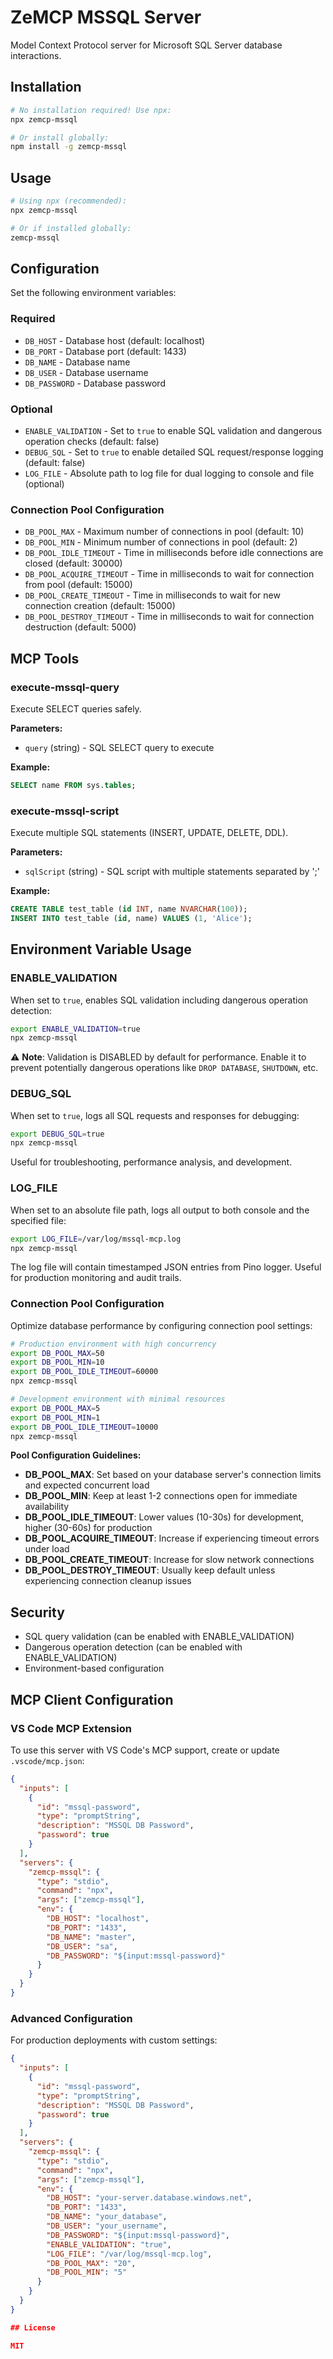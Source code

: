 # ZeMCP MSSQL Server

Model Context Protocol server for Microsoft SQL Server database interactions.

## Installation

```bash
# No installation required! Use npx:
npx zemcp-mssql

# Or install globally:
npm install -g zemcp-mssql
```

## Usage

```bash
# Using npx (recommended):
npx zemcp-mssql

# Or if installed globally:
zemcp-mssql
```

## Configuration

Set the following environment variables:

### Required
- `DB_HOST` - Database host (default: localhost)
- `DB_PORT` - Database port (default: 1433)
- `DB_NAME` - Database name
- `DB_USER` - Database username
- `DB_PASSWORD` - Database password

### Optional
- `ENABLE_VALIDATION` - Set to `true` to enable SQL validation and dangerous operation checks (default: false)
- `DEBUG_SQL` - Set to `true` to enable detailed SQL request/response logging (default: false)
- `LOG_FILE` - Absolute path to log file for dual logging to console and file (optional)

### Connection Pool Configuration
- `DB_POOL_MAX` - Maximum number of connections in pool (default: 10)
- `DB_POOL_MIN` - Minimum number of connections in pool (default: 2)
- `DB_POOL_IDLE_TIMEOUT` - Time in milliseconds before idle connections are closed (default: 30000)
- `DB_POOL_ACQUIRE_TIMEOUT` - Time in milliseconds to wait for connection from pool (default: 15000)
- `DB_POOL_CREATE_TIMEOUT` - Time in milliseconds to wait for new connection creation (default: 15000)
- `DB_POOL_DESTROY_TIMEOUT` - Time in milliseconds to wait for connection destruction (default: 5000)

## MCP Tools

### execute-mssql-query
Execute SELECT queries safely.

**Parameters:**
- `query` (string) - SQL SELECT query to execute

**Example:**
```sql
SELECT name FROM sys.tables;
```

### execute-mssql-script
Execute multiple SQL statements (INSERT, UPDATE, DELETE, DDL).

**Parameters:**
- `sqlScript` (string) - SQL script with multiple statements separated by ';'

**Example:**
```sql
CREATE TABLE test_table (id INT, name NVARCHAR(100));
INSERT INTO test_table (id, name) VALUES (1, 'Alice');
```

## Environment Variable Usage

### ENABLE_VALIDATION
When set to `true`, enables SQL validation including dangerous operation detection:

```bash
export ENABLE_VALIDATION=true
npx zemcp-mssql
```

⚠️ **Note**: Validation is DISABLED by default for performance. Enable it to prevent potentially dangerous operations like `DROP DATABASE`, `SHUTDOWN`, etc.

### DEBUG_SQL
When set to `true`, logs all SQL requests and responses for debugging:

```bash
export DEBUG_SQL=true
npx zemcp-mssql
```

Useful for troubleshooting, performance analysis, and development.

### LOG_FILE
When set to an absolute file path, logs all output to both console and the specified file:

```bash
export LOG_FILE=/var/log/mssql-mcp.log
npx zemcp-mssql
```

The log file will contain timestamped JSON entries from Pino logger. Useful for production monitoring and audit trails.

### Connection Pool Configuration
Optimize database performance by configuring connection pool settings:

```bash
# Production environment with high concurrency
export DB_POOL_MAX=50
export DB_POOL_MIN=10
export DB_POOL_IDLE_TIMEOUT=60000
npx zemcp-mssql
```

```bash
# Development environment with minimal resources
export DB_POOL_MAX=5
export DB_POOL_MIN=1
export DB_POOL_IDLE_TIMEOUT=10000
npx zemcp-mssql
```

**Pool Configuration Guidelines:**
- **DB_POOL_MAX**: Set based on your database server's connection limits and expected concurrent load
- **DB_POOL_MIN**: Keep at least 1-2 connections open for immediate availability
- **DB_POOL_IDLE_TIMEOUT**: Lower values (10-30s) for development, higher (30-60s) for production
- **DB_POOL_ACQUIRE_TIMEOUT**: Increase if experiencing timeout errors under load
- **DB_POOL_CREATE_TIMEOUT**: Increase for slow network connections
- **DB_POOL_DESTROY_TIMEOUT**: Usually keep default unless experiencing connection cleanup issues

## Security

- SQL query validation (can be enabled with ENABLE_VALIDATION)
- Dangerous operation detection (can be enabled with ENABLE_VALIDATION)
- Environment-based configuration

## MCP Client Configuration

### VS Code MCP Extension

To use this server with VS Code's MCP support, create or update `.vscode/mcp.json`:

```json
{
  "inputs": [
    {
      "id": "mssql-password",
      "type": "promptString",
      "description": "MSSQL DB Password", 
      "password": true
    }
  ],
  "servers": {
    "zemcp-mssql": {
      "type": "stdio", 
      "command": "npx",
      "args": ["zemcp-mssql"],
      "env": {
        "DB_HOST": "localhost",
        "DB_PORT": "1433",
        "DB_NAME": "master",
        "DB_USER": "sa",
        "DB_PASSWORD": "${input:mssql-password}"
      }
    }
  }
}
```

### Advanced Configuration

For production deployments with custom settings:

```json
{
  "inputs": [
    {
      "id": "mssql-password",
      "type": "promptString",
      "description": "MSSQL DB Password", 
      "password": true
    }
  ],
  "servers": {
    "zemcp-mssql": {
      "type": "stdio", 
      "command": "npx",
      "args": ["zemcp-mssql"],
      "env": {
        "DB_HOST": "your-server.database.windows.net",
        "DB_PORT": "1433",
        "DB_NAME": "your_database",
        "DB_USER": "your_username",
        "DB_PASSWORD": "${input:mssql-password}",
        "ENABLE_VALIDATION": "true",
        "LOG_FILE": "/var/log/mssql-mcp.log",
        "DB_POOL_MAX": "20",
        "DB_POOL_MIN": "5"
      }
    }
  }
}

## License

MIT
